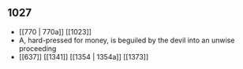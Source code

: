 ## 1027
- [[770 | 770a]] [[1023]] 
- A, hard-pressed for money, is beguiled by the devil into an unwise proceeding
- [[637]] [[1341]] [[1354 | 1354a]] [[1373]] 

